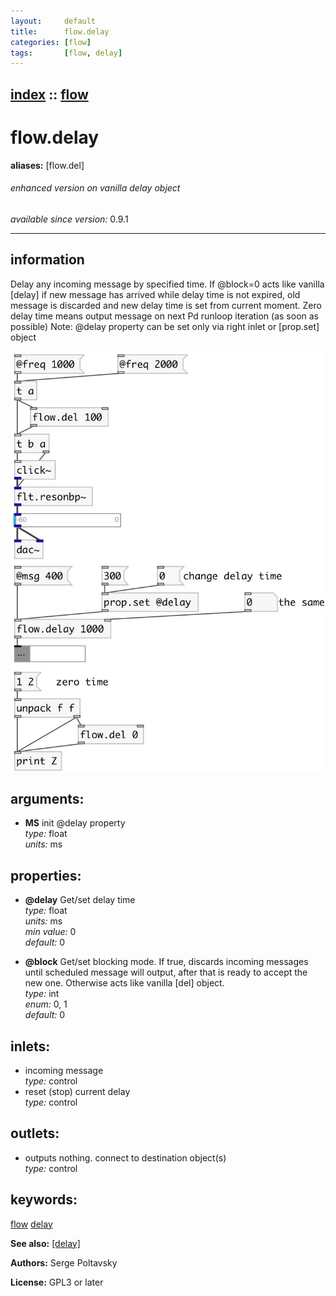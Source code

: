 ```yaml
---
layout:     default
title:      flow.delay
categories: [flow]
tags:       [flow, delay]
---
```

[index](index.html) :: [flow](category_flow.html)
---

# flow.delay
**aliases:** [flow.del]


###### enhanced version on vanilla delay object

*available since version:* 0.9.1

---


## information
Delay any incoming message by specified time. If @block=0 acts like vanilla [delay] if new message has arrived while delay time is not expired, old message is discarded and new delay time is set from current moment. Zero delay time means output message on next Pd runloop iteration (as soon as possible) Note: @delay property can be set only via right inlet or [prop.set] object


[![example](../examples/img/flow.delay.jpg)](../examples/pd/flow.delay.pd)



## arguments:

* **MS**
init @delay property<br>
_type:_ float<br>
_units:_ ms<br>





## properties:

* **@delay** 
Get/set delay time<br>
_type:_ float<br>
_units:_ ms<br>
_min value:_ 0<br>
_default:_ 0<br>

* **@block** 
Get/set blocking mode. If true, discards incoming messages until scheduled message will
output, after that is ready to accept the new one. Otherwise acts like vanilla
[del] object.<br>
_type:_ int<br>
_enum:_ 0, 1<br>
_default:_ 0<br>



## inlets:

* incoming message<br>
_type:_ control
* reset (stop) current delay<br>
_type:_ control



## outlets:

* outputs nothing. connect to destination object(s)<br>
_type:_ control



## keywords:

[flow](keywords/flow.html)
[delay](keywords/delay.html)



**See also:**
[\[delay\]](delay.html)




**Authors:** Serge Poltavsky




**License:** GPL3 or later





